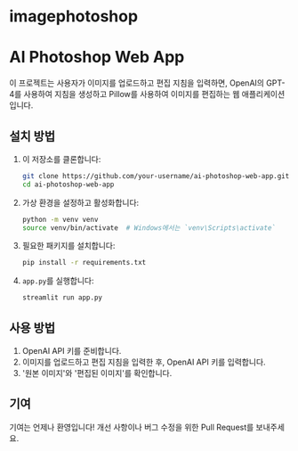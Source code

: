# imagephotoshop
# AI Photoshop Web App

이 프로젝트는 사용자가 이미지를 업로드하고 편집 지침을 입력하면, OpenAI의 GPT-4를 사용하여 지침을 생성하고 Pillow를 사용하여 이미지를 편집하는 웹 애플리케이션입니다.

## 설치 방법

1. 이 저장소를 클론합니다:
    ```bash
    git clone https://github.com/your-username/ai-photoshop-web-app.git
    cd ai-photoshop-web-app
    ```

2. 가상 환경을 설정하고 활성화합니다:
    ```bash
    python -m venv venv
    source venv/bin/activate  # Windows에서는 `venv\Scripts\activate`
    ```

3. 필요한 패키지를 설치합니다:
    ```bash
    pip install -r requirements.txt
    ```

4. `app.py`를 실행합니다:
    ```bash
    streamlit run app.py
    ```

## 사용 방법

1. OpenAI API 키를 준비합니다.
2. 이미지를 업로드하고 편집 지침을 입력한 후, OpenAI API 키를 입력합니다.
3. '원본 이미지'와 '편집된 이미지'를 확인합니다.

## 기여

기여는 언제나 환영입니다! 개선 사항이나 버그 수정을 위한 Pull Request를 보내주세요.
